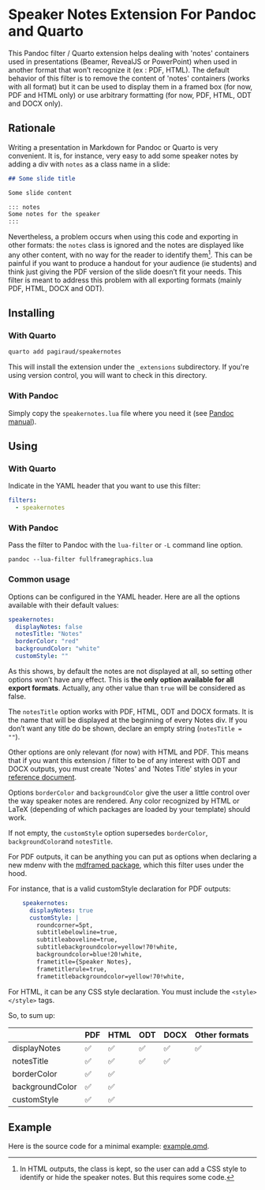 # Speaker Notes Extension For Pandoc and Quarto

This Pandoc filter / Quarto extension helps dealing with 'notes' containers used in presentations (Beamer, RevealJS or PowerPoint) when used in another format that won’t recognize it (ex : PDF, HTML). The default behavior of this filter is to remove the content of 'notes' containers (works with all format) but it can be used to display them in a framed box (for now, PDF and HTML only) or use arbitrary formatting (for now, PDF, HTML, ODT and DOCX only).

## Rationale

Writing a presentation in Markdown for Pandoc or Quarto is very convenient. It is, for instance, very easy to add some speaker notes by adding a div with `notes` as a class name in a slide:

```markdown
## Some slide title

Some slide content

::: notes
Some notes for the speaker
:::
```
Nevertheless, a problem occurs when using this code and exporting in other formats: the `notes` class is ignored and the notes are displayed like any other content, with no way for the reader to identify them[^1]. This can be painful if you want to produce a handout for your audience (ie students) and think just giving the PDF version of the slide doesn’t fit your needs. This filter is meant to address this problem with all exporting formats (mainly PDF, HTML, DOCX and ODT).

## Installing

### With Quarto

```bash
quarto add pagiraud/speakernotes
```

This will install the extension under the `_extensions` subdirectory.
If you're using version control, you will want to check in this directory.

### With Pandoc

Simply copy the `speakernotes.lua` file where you need it (see [Pandoc manual](https://pandoc.org/MANUAL.html#option--filter)).

## Using

### With Quarto

Indicate in the YAML header that you want to use this filter:

``` yaml
filters:
  - speakernotes
```
### With Pandoc

Pass the filter to Pandoc with the `lua-filter` or `-L` command line option.

``` cli
pandoc --lua-filter fullframegraphics.lua
```

### Common usage
Options can be configured in the YAML header. Here are all the options available with their default values:

```yaml
speakernotes:
  displayNotes: false
  notesTitle: "Notes"
  borderColor: "red"
  backgroundColor: "white"
  customStyle: ""
```
As this shows, by default the notes are not displayed at all, so setting other options won’t have any effect. This is **the only option available for all export formats**. Actually, any other value than `true` will be considered as false.

The `notesTitle` option works with PDF, HTML, ODT and DOCX formats. It is the name that will be displayed at the beginning of every Notes div. If you don’t want any title do be shown, declare an empty string (`notesTitle = ""`).

Other options are only relevant (for now) with HTML and PDF. This means that if you want this extension / filter to be of any interest with ODT and DOCX outputs, you must create 'Notes' and 'Notes Title' styles in your [reference document](https://pandoc.org/MANUAL.html#option--reference-doc).

Options `borderColor` and `backgroundColor` give the user a little control over the way speaker notes are rendered. Any color recognized by HTML or LaTeX (depending of which packages are loaded by your template) should work.

If not empty, the `customStyle` option supersedes `borderColor`, `backgroundColor`and `notesTitle`.

For PDF outputs, it can be anything you can put as options when declaring a new mdenv with the [mdframed package](https://www.ctan.org/pkg/mdframed), which this filter uses under the hood.

For instance, that is a valid customStyle declaration for PDF outputs:

```yaml
    speakernotes:
      displayNotes: true
      customStyle: |
        roundcorner=5pt,
        subtitlebelowline=true,
        subtitleaboveline=true,
        subtitlebackgroundcolor=yellow!70!white,
        backgroundcolor=blue!20!white,
        frametitle={Speaker Notes},
        frametitlerule=true,
        frametitlebackgroundcolor=yellow!70!white,
```

For HTML, it can be any CSS style declaration. You must include the `<style></style>` tags.

So, to sum up:

|                 | PDF                | HTML               | ODT                | DOCX               | Other formats      |
|-----------------|--------------------|--------------------|--------------------|--------------------|--------------------|
| displayNotes    | :white_check_mark: | :white_check_mark: | :white_check_mark: | :white_check_mark: | :white_check_mark: |
| notesTitle      | :white_check_mark: | :white_check_mark: | :white_check_mark: | :white_check_mark: |                    |
| borderColor     | :white_check_mark: | :white_check_mark: |                    |                    |                    |
| backgroundColor | :white_check_mark: | :white_check_mark: |                    |                    |                    |
| customStyle     | :white_check_mark: | :white_check_mark: |                    |                    |                    |

## Example

Here is the source code for a minimal example: [example.qmd](example.qmd).

[^1]: In HTML outputs, the class is kept, so the user can add a CSS style to identify or hide the speaker notes. But this requires some code.
